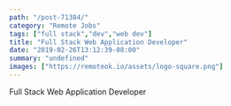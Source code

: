 ```yaml
---
path: "/post-71384/"
category: "Remote Jobs"
tags: ["full stack","dev","web dev"]
title: "Full Stack Web Application Developer"
date: "2019-02-26T13:12:39-08:00"
summary: "undefined"
images: ["https://remoteok.io/assets/logo-square.png"]
---
```


Full Stack Web Application Developer
